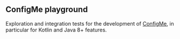 ## ConfigMe playground

Exploration and integration tests for the development of 
[ConfigMe](https://github.com/AuthMe/ConfigMe/), in particular
for Kotlin and Java 8+ features.